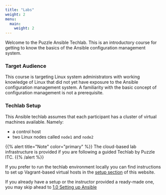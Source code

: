 ```yaml
---
title: "Labs"
weight: 2
menu:
  main:
    weight: 2
---
```


Welcome to the Puzzle Ansible Techlab. This is an
introductory course for getting to know the
basics of the Ansible configuration management
system.

### Target Audience

This course is targeting Linux system administrators
with working knowledge of Linux that did not yet have
exposure to the Ansible configuration management
system. A familiarity with the basic concept of
configuration management is not a prerequisite.


### Techlab Setup

This Ansible techlab assumes that each participant has a
cluster of virtual machines available. Namely:

* a control host
* two Linux nodes called `node1` and `node2`

{{% alert title="Note" color="primary" %}}
The cloud-based lab infrastructure is provided if you
are following a guided Techlab by Puzzle ITC.
{{% /alert %}}

If you prefer to run the techlab environment locally
you can find instructions to set up Vagrant-based
virtual hosts in the [setup section](/setup)
of this website.

If you already have a setup or the instructor provided
a ready-made one, you may skip ahead to
[1.0 Setting up Ansible](01)

